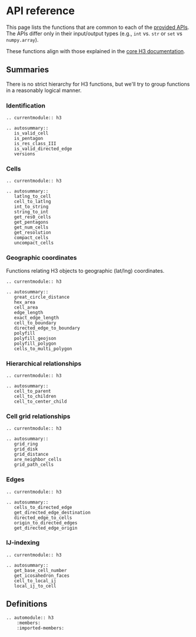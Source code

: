 # API reference

This page lists the functions that are common to each of the
[provided APIs](api_comparison).
The APIs differ only in their input/output types
(e.g., `int` vs. `str` or `set` vs `numpy.array`).

These functions align with those explained in the
[core H3 documentation](https://h3geo.org/docs/api/indexing).

## Summaries

There is no strict hierarchy for H3 functions,
but we'll try to group functions in a reasonably logical manner.

### Identification

```{eval-rst}
.. currentmodule:: h3

.. autosummary::
   is_valid_cell
   is_pentagon
   is_res_class_III
   is_valid_directed_edge
   versions
```

### Cells

```{eval-rst}
.. currentmodule:: h3

.. autosummary::
   latlng_to_cell
   cell_to_latlng
   int_to_string
   string_to_int
   get_res0_cells
   get_pentagons
   get_num_cells
   get_resolution
   compact_cells
   uncompact_cells
```

### Geographic coordinates

Functions relating H3 objects to geographic (lat/lng) coordinates.

```{eval-rst}
.. currentmodule:: h3

.. autosummary::
   great_circle_distance
   hex_area
   cell_area
   edge_length
   exact_edge_length
   cell_to_boundary
   directed_edge_to_boundary
   polyfill
   polyfill_geojson
   polyfill_polygon
   cells_to_multi_polygon
```

### Hierarchical relationships

```{eval-rst}
.. currentmodule:: h3

.. autosummary::
   cell_to_parent
   cell_to_children
   cell_to_center_child
```

### Cell grid relationships

```{eval-rst}
.. currentmodule:: h3

.. autosummary::
   grid_ring
   grid_disk
   grid_distance
   are_neighbor_cells
   grid_path_cells
```

### Edges

```{eval-rst}
.. currentmodule:: h3

.. autosummary::
   cells_to_directed_edge
   get_directed_edge_destination
   directed_edge_to_cells
   origin_to_directed_edges
   get_directed_edge_origin
```

### IJ-indexing

```{eval-rst}
.. currentmodule:: h3

.. autosummary::
   get_base_cell_number
   get_icosahedron_faces
   cell_to_local_ij
   local_ij_to_cell
```


## Definitions

```{eval-rst}
.. automodule:: h3
    :members:
    :imported-members:
```
